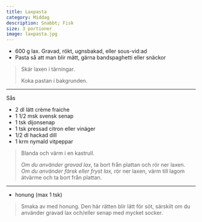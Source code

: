 ```yaml
---
title: Laxpasta
category: Middag
description: Snabbt; Fisk
size: 3 portioner
image: laxpasta.jpg
---
```


- 600 g lax. Gravad, rökt, ugnsbakad, eller sous-vid:ad
- Pasta så att man blir mätt, gärna bandspaghetti eller snäckor

> Skär laxen i tärningar.
>
> Koka pastan i bakgrunden.

---


Sås

- 2 dl lätt crème fraiche
- 1 1/2 msk svensk senap
- 1 tsk dijonsenap
- 1 tsk pressad citron eller vinäger
- 1/2 dl hackad dill
- 1 krm nymald vitpeppar

> Blanda och värm i en kastrull.
>
> _Om du använder gravad lax_, ta bort från plattan och rör ner laxen.  
> _Om du använder färsk eller fryst lax,_ rör ner laxen, värm till lagom ätvärme och ta bort från plattan.

---

- honung (max 1 tsk)

> Smaka av med honung. Den här rätten blir lätt för söt, särskilt om du använder gravad lax och/eller senap med mycket socker.
